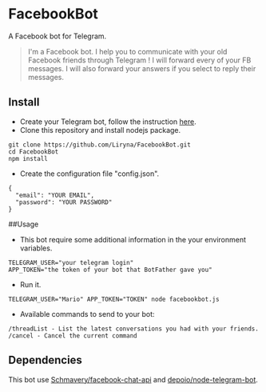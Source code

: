 # FacebookBot
A Facebook bot for Telegram.
>I'm a Facebook bot. I help you to communicate with your old Facebook friends through Telegram ! I will forward every of your FB messages. I will also forward your answers if you select to reply their messages.

## Install
- Create your Telegram bot, follow the instruction [here](https://core.telegram.org/bots#3-how-do-i-create-a-bot).
- Clone this repository and install nodejs package.
```
git clone https://github.com/Liryna/FacebookBot.git
cd FacebookBot
npm install
```
- Create the configuration file "config.json".
```
{
  "email": "YOUR EMAIL",
  "password": "YOUR PASSWORD"
}
```
##Usage
- This bot require some additional information in the your environment variables.
```
TELEGRAM_USER="your telegram login"
APP_TOKEN="the token of your bot that BotFather gave you"
```
- Run it.
```
TELEGRAM_USER="Mario" APP_TOKEN="TOKEN" node facebookbot.js
```

- Available commands to send to your bot:
```
/threadList - List the latest conversations you had with your friends.
/cancel - Cancel the current command
```

## Dependencies

This bot use [Schmavery/facebook-chat-api](https://github.com/Schmavery/facebook-chat-api) and [depoio/node-telegram-bot](https://github.com/depoio/node-telegram-bot).
